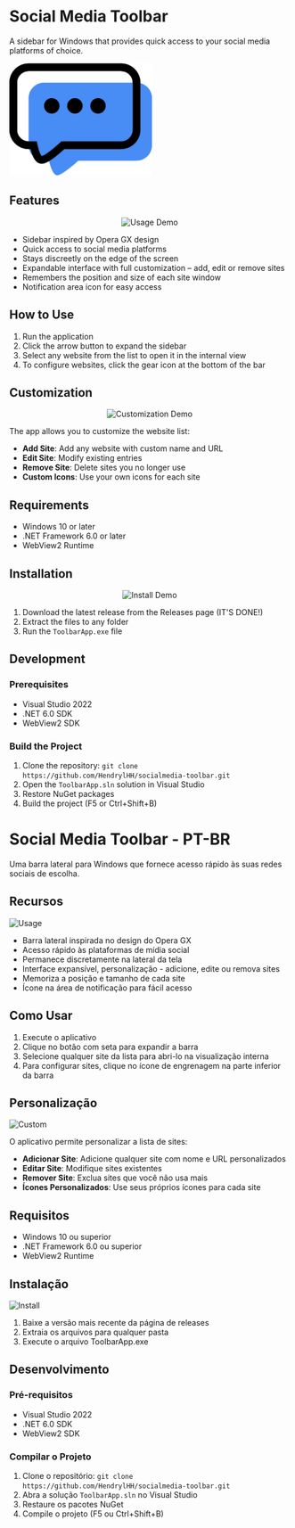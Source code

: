 # Social Media Toolbar

A sidebar for Windows that provides quick access to your social media platforms of choice.

![Social Media Toolbar Logo](icons/logo.png)

## Features

<p align="center">
  <img src="https://media4.giphy.com/media/v1.Y2lkPTc5MGI3NjExcXptdThtYXl3ZTI5dGR1aTVwcXQzM2s4MHNraTdtMHVzbzRsc3FzYSZlcD12MV9pbnRlcm5hbF9naWZfYnlfaWQmY3Q9Zw/o8Fdf1OoxsTusEZlgr/giphy.gif" alt="Usage Demo">
</p>

- Sidebar inspired by Opera GX design
- Quick access to social media platforms
- Stays discreetly on the edge of the screen
- Expandable interface with full customization – add, edit or remove sites
- Remembers the position and size of each site window
- Notification area icon for easy access

## How to Use

1. Run the application
2. Click the arrow button to expand the sidebar
3. Select any website from the list to open it in the internal view
4. To configure websites, click the gear icon at the bottom of the bar

## Customization

<p align="center">
  <img src="https://media2.giphy.com/media/v1.Y2lkPTc5MGI3NjExOWx4djBhZnRzOGIxOXR5YWlib2JoZjM2ZjV1dXZjNjgxcXBrdDhydSZlcD12MV9pbnRlcm5hbF9naWZfYnlfaWQmY3Q9Zw/mysWRzCvbSnPbyVU3t/giphy.gif" alt="Customization Demo">
</p>

The app allows you to customize the website list:

- **Add Site**: Add any website with custom name and URL
- **Edit Site**: Modify existing entries
- **Remove Site**: Delete sites you no longer use
- **Custom Icons**: Use your own icons for each site

## Requirements

- Windows 10 or later
- .NET Framework 6.0 or later
- WebView2 Runtime

## Installation

<p align="center">
  <img src="https://media3.giphy.com/media/v1.Y2lkPTc5MGI3NjExY2g3M3M5MTFsbXdmbWt0ZXdicTJsdmQ3cHRzMTRmcGNpNGFpbHNseSZlcD12MV9pbnRlcm5hbF9naWZfYnlfaWQmY3Q9Zw/syIVwLm03c6BoNtOQq/giphy.gif" alt="Install Demo">
</p>

1. Download the latest release from the Releases page (IT'S DONE!)
2. Extract the files to any folder
3. Run the `ToolbarApp.exe` file

## Development

### Prerequisites

- Visual Studio 2022
- .NET 6.0 SDK
- WebView2 SDK

### Build the Project

1. Clone the repository: `git clone https://github.com/HendrylHH/socialmedia-toolbar.git`
2. Open the `ToolbarApp.sln` solution in Visual Studio
3. Restore NuGet packages
4. Build the project (F5 or Ctrl+Shift+B)


# Social Media Toolbar - PT-BR

Uma barra lateral para Windows que fornece acesso rápido às suas redes sociais de escolha.

## Recursos

![Usage](https://media4.giphy.com/media/v1.Y2lkPTc5MGI3NjExcXptdThtYXl3ZTI5dGR1aTVwcXQzM2s4MHNraTdtMHVzbzRsc3FzYSZlcD12MV9pbnRlcm5hbF9naWZfYnlfaWQmY3Q9Zw/o8Fdf1OoxsTusEZlgr/giphy.gif)

- Barra lateral inspirada no design do Opera GX
- Acesso rápido às plataformas de mídia social
- Permanece discretamente na lateral da tela
- Interface expansível, personalização - adicione, edite ou remova sites
- Memoriza a posição e tamanho de cada site
- Ícone na área de notificação para fácil acesso

## Como Usar

1. Execute o aplicativo
2. Clique no botão com seta para expandir a barra
3. Selecione qualquer site da lista para abri-lo na visualização interna
4. Para configurar sites, clique no ícone de engrenagem na parte inferior da barra

## Personalização

![Custom](https://media2.giphy.com/media/v1.Y2lkPTc5MGI3NjExOWx4djBhZnRzOGIxOXR5YWlib2JoZjM2ZjV1dXZjNjgxcXBrdDhydSZlcD12MV9pbnRlcm5hbF9naWZfYnlfaWQmY3Q9Zw/mysWRzCvbSnPbyVU3t/giphy.gif)

O aplicativo permite personalizar a lista de sites:

- **Adicionar Site**: Adicione qualquer site com nome e URL personalizados
- **Editar Site**: Modifique sites existentes
- **Remover Site**: Exclua sites que você não usa mais
- **Ícones Personalizados**: Use seus próprios ícones para cada site

## Requisitos

- Windows 10 ou superior
- .NET Framework 6.0 ou superior
- WebView2 Runtime

## Instalação

![Install](https://media3.giphy.com/media/v1.Y2lkPTc5MGI3NjExY2g3M3M5MTFsbXdmbWt0ZXdicTJsdmQ3cHRzMTRmcGNpNGFpbHNseSZlcD12MV9pbnRlcm5hbF9naWZfYnlfaWQmY3Q9Zw/syIVwLm03c6BoNtOQq/giphy.gif)

1. Baixe a versão mais recente da página de releases
2. Extraia os arquivos para qualquer pasta
3. Execute o arquivo ToolbarApp.exe

## Desenvolvimento

### Pré-requisitos

- Visual Studio 2022
- .NET 6.0 SDK
- WebView2 SDK

### Compilar o Projeto

1. Clone o repositório: `git clone https://github.com/HendrylHH/socialmedia-toolbar.git`
2. Abra a solução `ToolbarApp.sln` no Visual Studio
3. Restaure os pacotes NuGet
4. Compile o projeto (F5 ou Ctrl+Shift+B)


